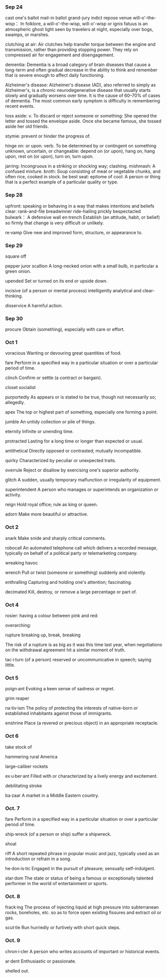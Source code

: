 ### Sep 24
cast one's ballot
mail-in ballot
grand-jury
indict
repose
venue
will-o'-the-wisp： In folklore, a will-o'-the-wisp, will-o'-wisp or ignis fatuus is an atmospheric ghost light seen by travelers at night, especially over bogs, swamps, or marshes.

clutching at air: Air clutches help transfer torque between the engine and transmission, rather than providing stopping power. They rely on compressed air for engagement and disengagement.

dementia: Dementia is a broad category of brain diseases that cause a long-term and often gradual decrease in the ability to think and remember that is severe enough to affect daily functioning.

Alzheimer's disease: Alzheimer's disease (AD), also referred to simply as Alzheimer's, is a chronic neurodegenerative disease that usually starts slowly and gradually worsens over time. It is the cause of 60–70% of cases of dementia. The most common early symptom is difficulty in remembering recent events.

toss aside: v. To discard or reject someone or something: She opened the letter and tossed the envelope aside. Once she became famous, she tossed aside her old friends.

stymie: prevent or hinder the progress of.

hinge on: or upon. verb. To be determined by or contingent on something unknown, uncertain, or changeable: depend on (or upon), hang on, hang upon, rest on (or upon), turn on, turn upon.

jarring: Incongruous in a striking or shocking way; clashing.
mishmash: A confused mixture.
broth: Soup consisting of meat or vegetable chunks, and often rice, cooked in stock.
be best seat: 
epitome of cool: A person or thing that is a perfect example of a particular quality or type.

### Sep 28

upfront: speaking or behaving in a way that makes intentions and beliefs clear:
rank-and-file
breadwinner
ride-hailing
prickly
bespectacled
bulwark： A defensive wall
en·trench
Establish (an attitude, habit, or belief) so firmly that change is very difficult or unlikely.

re·vamp
Give new and improved form, structure, or appearance to.


### Sep 29

square off

pepper
juror
scallion
A long-necked onion with a small bulb, in particular a green onion.

upended
Set or turned on its end or upside down.

incisive
(of a person or mental process) intelligently analytical and clear-thinking.

disservice
A harmful action.

### Sep 30

procure
Obtain (something), especially with care or effort.

### Oct 1

voracious
Wanting or devouring great quantities of food.

fare
Perform in a specified way in a particular situation or over a particular period of time.

clinch
Confirm or settle (a contract or bargain).

closet socialist

purportedly
As appears or is stated to be true, though not necessarily so; allegedly.

apex
The top or highest part of something, especially one forming a point.

jumble
An untidy collection or pile of things.

eternity
Infinite or unending time.

protracted
Lasting for a long time or longer than expected or usual.

antithetical
Directly opposed or contrasted; mutually incompatible.

quirky
Characterized by peculiar or unexpected traits.

overrule
Reject or disallow by exercising one's superior authority.

glitch
A sudden, usually temporary malfunction or irregularity of equipment.

superintendent
A person who manages or superintends an organization or activity.

reign
Hold royal office; rule as king or queen.

adorn
Make more beautiful or attractive.

### Oct 2

snark
Make snide and sharply critical comments.

robocall
An automated telephone call which delivers a recorded message, typically on behalf of a political party or telemarketing company.

wreaking havoc

wrench
Pull or twist (someone or something) suddenly and violently.

enthralling
Capturing and holding one's attention; fascinating.

decimated
Kill, destroy, or remove a large percentage or part of.

### Oct 4

rosier: having a colour between pink and red:

overarching: 

rupture
breaking up, break, breaking

The risk of a rupture is as big as it was this time last year, when negotiations on the withdrawal agreement hit a similar moment of truth.

tac·i·turn
(of a person) reserved or uncommunicative in speech; saying little.

### Oct 5

poign·ant
Evoking a keen sense of sadness or regret.

grim reaper

na·tiv·ism
The policy of protecting the interests of native-born or established inhabitants against those of immigrants.

enshrine
Place (a revered or precious object) in an appropriate receptacle.

### Oct 6
take stock of

hammering rural America

large-caliber rockets

ex·u·ber·ant
Filled with or characterized by a lively energy and excitement.

debilitating stroke

ba·zaar
A market in a Middle Eastern country.

### Oct. 7

fare
Perform in a specified way in a particular situation or over a particular period of time.

ship·wreck
(of a person or ship) suffer a shipwreck.

shoal

riff
A short repeated phrase in popular music and jazz, typically used as an introduction or refrain in a song.

he·don·is·tic
Engaged in the pursuit of pleasure; sensually self-indulgent.

star·dom
The state or status of being a famous or exceptionally talented performer in the world of entertainment or sports.


### Oct. 8

frack·ing
The process of injecting liquid at high pressure into subterranean rocks, boreholes, etc. so as to force open existing fissures and extract oil or gas.

scut·tle
Run hurriedly or furtively with short quick steps.


### Oct. 9

chron·i·cler
A person who writes accounts of important or historical events.

ar·dent
Enthusiastic or passionate.

shelled out.

